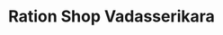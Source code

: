 ---
title: "Ration Shop Vadasserikara"
url: /vadasserikkara/ration-shop-vadasserikara/
shop: convenience
---